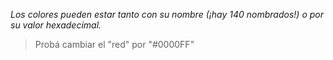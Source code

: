 

_Los colores pueden estar tanto con su nombre (¡hay 140 nombrados!) o por su valor hexadecimal._
>Probá cambiar el "red" por "#0000FF"